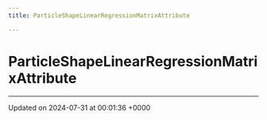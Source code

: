 ```yaml
---
title: ParticleShapeLinearRegressionMatrixAttribute

---
```


# ParticleShapeLinearRegressionMatrixAttribute





-------------------------------

Updated on 2024-07-31 at 00:01:36 +0000